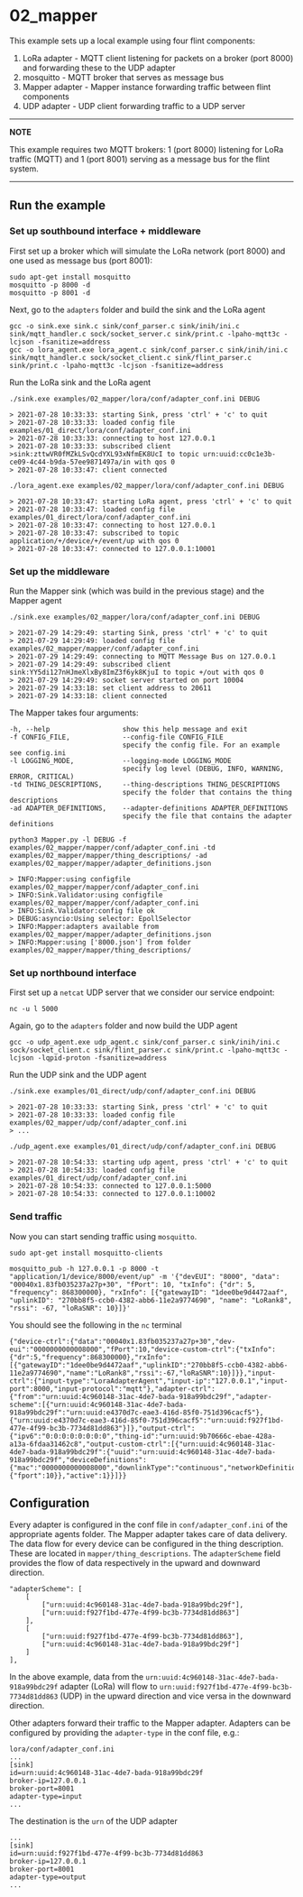 # 02_mapper
This example sets up a local example using four flint components:
1. LoRa adapter - MQTT client listening for packets on a broker (port 8000) and forwarding these to the UDP adapter
2. mosquitto - MQTT broker that serves as message bus
3. Mapper adapter - Mapper instance forwarding traffic between flint components
4. UDP adapter - UDP client forwarding traffic to a UDP server

---
**NOTE**

This example requires two MQTT brokers: 1 (port 8000) listening for LoRa traffic (MQTT) and 1 (port 8001) serving as a message bus for the flint system.

---

## Run the example
### Set up southbound interface + middleware
First set up a broker which will simulate the LoRa network (port 8000) and one used as message bus (port 8001):
```
sudo apt-get install mosquitto
mosquitto -p 8000 -d
mosquitto -p 8001 -d
```

Next, go to the `adapters` folder and build the sink and the LoRa agent
```
gcc -o sink.exe sink.c sink/conf_parser.c sink/inih/ini.c sink/mqtt_handler.c sock/socket_server.c sink/print.c -lpaho-mqtt3c -lcjson -fsanitize=address
gcc -o lora_agent.exe lora_agent.c sink/conf_parser.c sink/inih/ini.c sink/mqtt_handler.c sock/socket_client.c sink/flint_parser.c sink/print.c -lpaho-mqtt3c -lcjson -fsanitize=address
```

Run the LoRa sink and the LoRa agent
```
./sink.exe examples/02_mapper/lora/conf/adapter_conf.ini DEBUG

> 2021-07-28 10:33:33: starting Sink, press 'ctrl' + 'c' to quit
> 2021-07-28 10:33:33: loaded config file examples/01_direct/lora/conf/adapter_conf.ini
> 2021-07-28 10:33:33: connecting to host 127.0.0.1
> 2021-07-28 10:33:33: subscribed client >sink:zttwVR0fMZkLSvQcdYXL93xNfmEK8UcI to topic urn:uuid:cc0c1e3b-ce09-4c44-b9da-57ee9871497a/in with qos 0
> 2021-07-28 10:33:47: client connected 

```

```
./lora_agent.exe examples/02_mapper/lora/conf/adapter_conf.ini DEBUG

> 2021-07-28 10:33:47: starting LoRa agent, press 'ctrl' + 'c' to quit
> 2021-07-28 10:33:47: loaded config file examples/01_direct/lora/conf/adapter_conf.ini
> 2021-07-28 10:33:47: connecting to host 127.0.0.1
> 2021-07-28 10:33:47: subscribed to topic application/+/device/+/event/up with qos 0
> 2021-07-28 10:33:47: connected to 127.0.0.1:10001

```

### Set up the middleware

Run the Mapper sink (which was build in the previous stage) and the Mapper agent
```
./sink.exe examples/02_mapper/lora/conf/adapter_conf.ini DEBUG

> 2021-07-29 14:29:49: starting Sink, press 'ctrl' + 'c' to quit
> 2021-07-29 14:29:49: loaded config file examples/02_mapper/mapper/conf/adapter_conf.ini
> 2021-07-29 14:29:49: connecting to MQTT Message Bus on 127.0.0.1
> 2021-07-29 14:29:49: subscribed client sink:YY5di127nHJmeXlxBy8ImZ3f6yk8KjuI to topic +/out with qos 0
> 2021-07-29 14:29:49: socket server started on port 10004 
> 2021-07-29 14:33:18: set client address to 20611
> 2021-07-29 14:33:18: client connected 

```

The Mapper takes four arguments:
```
-h, --help          		show this help message and exit
-f CONFIG_FILE, 			--config-file CONFIG_FILE
                    		specify the config file. For an example see config.ini
-l LOGGING_MODE, 			--logging-mode LOGGING_MODE
                        	specify log level (DEBUG, INFO, WARNING, ERROR, CRITICAL)
-td THING_DESCRIPTIONS, 	--thing-descriptions THING_DESCRIPTIONS
                       		specify the folder that contains the thing descriptions
-ad ADAPTER_DEFINITIONS, 	--adapter-definitions ADAPTER_DEFINITIONS
                        	specify the file that contains the adapter definitions

```

```
python3 Mapper.py -l DEBUG -f examples/02_mapper/mapper/conf/adapter_conf.ini -td examples/02_mapper/mapper/thing_descriptions/ -ad examples/02_mapper/mapper/adapter_definitions.json

> INFO:Mapper:using configfile examples/02_mapper/mapper/conf/adapter_conf.ini
> INFO:Sink.Validator:using configfile examples/02_mapper/mapper/conf/adapter_conf.ini
> INFO:Sink.Validator:config file ok
> DEBUG:asyncio:Using selector: EpollSelector
> INFO:Mapper:adapters available from examples/02_mapper/mapper/adapter_definitions.json
> INFO:Mapper:using ['8000.json'] from folder examples/02_mapper/mapper/thing_descriptions/

```


### Set up northbound interface
First set up a `netcat` UDP server that we consider our service endpoint:
```
nc -u l 5000
```

Again, go to the `adapters` folder and now build the UDP agent
```
gcc -o udp_agent.exe udp_agent.c sink/conf_parser.c sink/inih/ini.c sock/socket_client.c sink/flint_parser.c sink/print.c -lpaho-mqtt3c -lcjson -lqpid-proton -fsanitize=address
```

Run the UDP sink and the UDP agent
```
./sink.exe examples/01_direct/udp/conf/adapter_conf.ini DEBUG

> 2021-07-28 10:33:33: starting Sink, press 'ctrl' + 'c' to quit
> 2021-07-28 10:33:33: loaded config file examples/02_mapper/udp/conf/adapter_conf.ini
> ...
```

```
./udp_agent.exe examples/01_direct/udp/conf/adapter_conf.ini DEBUG

> 2021-07-28 10:54:33: starting udp agent, press 'ctrl' + 'c' to quit
> 2021-07-28 10:54:33: loaded config file examples/01_direct/udp/conf/adapter_conf.ini
> 2021-07-28 10:54:33: connected to 127.0.0.1:5000
> 2021-07-28 10:54:33: connected to 127.0.0.1:10002

```

### Send traffic
Now you can start sending traffic using `mosquitto`.
```
sudo apt-get install mosquitto-clients

mosquitto_pub -h 127.0.0.1 -p 8000 -t "application/1/device/8000/event/up" -m '{"devEUI": "8000", "data": "00040x1.83fb035237a27p+30", "fPort": 10, "txInfo": {"dr": 5, "frequency": 868300000}, "rxInfo": [{"gatewayID": "1dee0be9d4472aaf", "uplinkID": "270bb8f5-ccb0-4382-abb6-11e2a9774690", "name": "LoRank8", "rssi": -67, "loRaSNR": 10}]}'
```

You should see the following in the `nc` terminal
```
{"device-ctrl":{"data":"00040x1.83fb035237a27p+30","dev-eui":"0000000000008000","fPort":10,"device-custom-ctrl":{"txInfo":{"dr":5,"frequency":868300000},"rxInfo":[{"gatewayID":"1dee0be9d4472aaf","uplinkID":"270bb8f5-ccb0-4382-abb6-11e2a9774690","name":"LoRank8","rssi":-67,"loRaSNR":10}]}},"input-ctrl":{"input-type":"LoraAdapterAgent","input-ip":"127.0.0.1","input-port":8000,"input-protocol":"mqtt"},"adapter-ctrl":{"from":"urn:uuid:4c960148-31ac-4de7-bada-918a99bdc29f","adapter-scheme":[{"urn:uuid:4c960148-31ac-4de7-bada-918a99bdc29f":"urn:uuid:e4370d7c-eae3-416d-85f0-751d396cacf5"},{"urn:uuid:e4370d7c-eae3-416d-85f0-751d396cacf5":"urn:uuid:f927f1bd-477e-4f99-bc3b-7734d81dd863"}]},"output-ctrl":{"ipv6":"0:0:0:0:0:0:0:0","thing-id":"urn:uuid:9b70666c-ebae-428a-a13a-6fdaa31462c8","output-custom-ctrl":[{"urn:uuid:4c960148-31ac-4de7-bada-918a99bdc29f":{"uuid":"urn:uuid:4c960148-31ac-4de7-bada-918a99bdc29f","deviceDefinitions":{"mac":"0000000000008000","downlinkType":"continuous","networkDefinitions":{"fport":10}},"active":1}}]}}
```

## Configuration
Every adapter is configured in the conf file in `conf/adapter_conf.ini` of the appropriate agents folder.
The Mapper adapter takes care of data delivery. The data flow for every device can be configured in the thing description. These are located in `mapper/thing_descriptions`. The `adapterScheme` field provides the flow of data respectively in the upward and downward direction.

```
"adapterScheme": [
	[
		["urn:uuid:4c960148-31ac-4de7-bada-918a99bdc29f"],
		["urn:uuid:f927f1bd-477e-4f99-bc3b-7734d81dd863"]
	],
	[
		["urn:uuid:f927f1bd-477e-4f99-bc3b-7734d81dd863"],
		["urn:uuid:4c960148-31ac-4de7-bada-918a99bdc29f"]
	]
],

```
In the above example, data from the `urn:uuid:4c960148-31ac-4de7-bada-918a99bdc29f` adapter (LoRa) will flow to `urn:uuid:f927f1bd-477e-4f99-bc3b-7734d81dd863` (UDP) in the upward direction and vice versa in the downward direction.


Other adapters forward their traffic to the Mapper adapter. Adapters can be configured by providing the `adapter-type` in the conf file, e.g.:

```
lora/conf/adapter_conf.ini
...
[sink]
id=urn:uuid:4c960148-31ac-4de7-bada-918a99bdc29f
broker-ip=127.0.0.1
broker-port=8001
adapter-type=input
...
```

The destination is the `urn` of the UDP adapter
```
...
[sink]
id=urn:uuid:f927f1bd-477e-4f99-bc3b-7734d81dd863
broker-ip=127.0.0.1
broker-port=8001
adapter-type=output
...

```